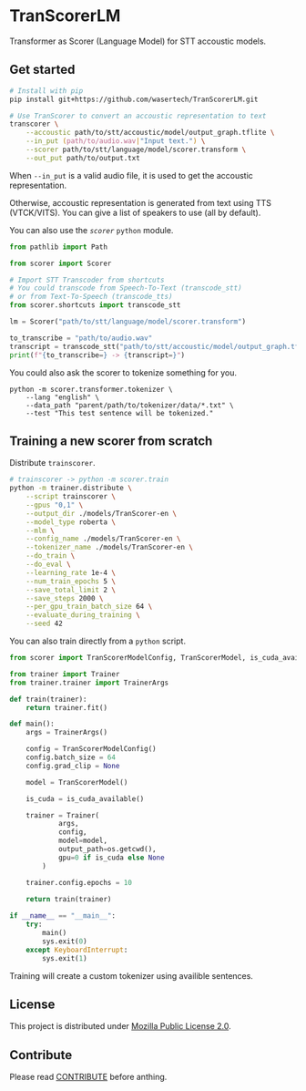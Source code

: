 # TranScorerLM

Transformer as Scorer (Language Model) for STT accoustic models.

## Get started

```zsh
# Install with pip
pip install git+https://github.com/wasertech/TranScorerLM.git

# Use TranScorer to convert an accoustic representation to text
transcorer \
    --accoustic path/to/stt/accoustic/model/output_graph.tflite \
    --in_put (path/to/audio.wav|"Input text.") \
    --scorer path/to/stt/language/model/scorer.transform \
    --out_put path/to/output.txt
```

When `--in_put` is a valid audio file, it is used to get the accoustic representation.

Otherwise, accoustic representation is generated from text using TTS (VTCK/VITS). You can give a list of speakers to use (all by default).

You can also use the *`scorer`* `python` module.

```python
from pathlib import Path

from scorer import Scorer

# Import STT Transcoder from shortcuts
# You could transcode from Speech-To-Text (transcode_stt)
# or from Text-To-Speech (transcode_tts)
from scorer.shortcuts import transcode_stt

lm = Scorer("path/to/stt/language/model/scorer.transform")

to_transcribe = "path/to/audio.wav" 
transcript = transcode_stt("path/to/stt/accoustic/model/output_graph.tflite", to_transcribe if Path(to_transcribe).exists() else "Input text.", lm)
print(f"{to_transcribe=} -> {transcript=}")
```

You could also ask the scorer to tokenize something for you.

```
python -m scorer.transformer.tokenizer \
    --lang "english" \
    --data_path "parent/path/to/tokenizer/data/*.txt" \
    --test "This test sentence will be tokenized."
```

## Training a new scorer from scratch

Distribute `trainscorer`.

```zsh
# trainscorer -> python -m scorer.train
python -m trainer.distribute \
    --script trainscorer \
    --gpus "0,1" \
    --output_dir ./models/TranScorer-en \
    --model_type roberta \
    --mlm \
    --config_name ./models/TranScorer-en \
    --tokenizer_name ./models/TranScorer-en \
    --do_train \
    --do_eval \
    --learning_rate 1e-4 \
    --num_train_epochs 5 \
    --save_total_limit 2 \
    --save_steps 2000 \
    --per_gpu_train_batch_size 64 \
    --evaluate_during_training \
    --seed 42
```

You can also train directly from a `python` script.

```python
from scorer import TranScorerModelConfig, TranScorerModel, is_cuda_available

from trainer import Trainer
from trainer.trainer import TrainerArgs

def train(trainer):
    return trainer.fit()

def main():
    args = TrainerArgs()

    config = TranScorerModelConfig()
    config.batch_size = 64
    config.grad_clip = None

    model = TranScorerModel()

    is_cuda = is_cuda_available()

    trainer = Trainer(
            args,
            config,
            model=model,
            output_path=os.getcwd(),
            gpu=0 if is_cuda else None
        )

    trainer.config.epochs = 10
    
    return train(trainer)

if __name__ == "__main__":
    try:
        main()
        sys.exit(0)
    except KeyboardInterrupt:
        sys.exit(1)
```

Training will create a custom tokenizer using availible sentences.

## License

This project is distributed under [Mozilla Public License 2.0](LICENSE).

## Contribute

Please read [CONTRIBUTE](CONTRIBUTE.md) before anthing.
